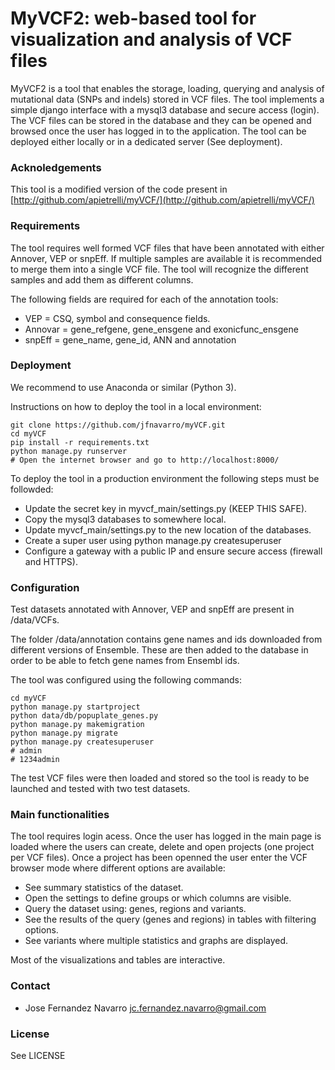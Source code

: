 

# MyVCF2: web-based tool for visualization and analysis of VCF files

MyVCF2 is a tool that enables the storage, loading, querying and analysis of mutational
data (SNPs and indels) stored in VCF files. The tool implements a simple django 
interface with a mysql3 database and secure access (login). The VCF files can be 
stored in the database and they can be opened and browsed once the user has logged
in to the application. The tool can be deployed either locally or in a dedicated
server (See deployment).

### Acknoledgements

This tool is a modified version of the code present in [http://github.com/apietrelli/myVCF/](http://github.com/apietrelli/myVCF/)

### Requirements 

The tool requires well formed VCF files that have been annotated with either Annover,
VEP or snpEff. If multiple samples are available it is recommended to merge them into
a single VCF file. The tool will recognize the different samples and add them as different
columns. 

The following fields are required for each of the annotation tools:

* VEP = CSQ, symbol and consequence fields. 
* Annovar = gene_refgene, gene_ensgene and exonicfunc_ensgene
* snpEff = gene_name, gene_id, ANN and annotation

### Deployment

We recommend to use Anaconda or similar (Python 3).

Instructions on how to deploy the tool in a local environment:


``` shell
git clone https://github.com/jfnavarro/myVCF.git
cd myVCF
pip install -r requirements.txt
python manage.py runserver
# Open the internet browser and go to http://localhost:8000/
```

To deploy the tool in a production environment the following
steps must be followded:

* Update the secret key in myvcf_main/settings.py (KEEP THIS SAFE). 
* Copy the mysql3 databases to somewhere local. 
* Update myvcf_main/settings.py to the new location of the databases. 
* Create a super user using python manage.py createsuperuser
* Configure a gateway with a public IP and ensure secure access (firewall and HTTPS). 

### Configuration

Test datasets annotated with Annover, VEP and snpEff are present
in /data/VCFs. 

The folder /data/annotation contains gene names and ids downloaded
from different versions of Ensemble. These are then added to the database
in order to be able to fetch gene names from Ensembl ids. 

The tool was configured using the following commands:

``` shell
cd myVCF
python manage.py startproject 
python data/db/popuplate_genes.py 
python manage.py makemigration
python manage.py migrate
python manage.py createsuperuser
# admin 
# 1234admin
``` 

The test VCF files were then loaded and stored so the tool is
ready to be launched and tested with two test datasets. 

### Main functionalities

The tool requires login acess. Once the user has logged in the main page
is loaded where the users can create, delete and open projects (one project per VCF files).
Once a project has been openned the user enter the VCF browser mode where different
options are available: 

* See summary statistics of the dataset.
* Open the settings to define groups or which columns are visible.
* Query the dataset using: genes, regions and variants. 
* See the results of the query (genes and regions) in tables with filtering options. 
* See variants where multiple statistics and graphs are displayed. 

Most of the visualizations and tables are interactive. 

### Contact

* Jose Fernandez Navarro [jc.fernandez.navarro@gmail.com](mailto:jc.fernandez.navarro@gmail.com)

### License 
See LICENSE

